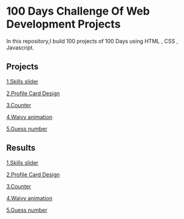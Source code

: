 # 100 Days Challenge Of Web Development Projects
In this repository,I build 100 projects of 100 Days using HTML , CSS , Javascript.

## Projects
[1.Skills slider](https://github.com/imlavaraju/100_Days_ChallengeOf_webDev_projects/tree/main/1.Skills_slider)

[2.Profile Card Design](https://github.com/imlavaraju/100_Days_ChallengeOf_webDev_projects/tree/main/2.Profile%20Card%20Design)

[3.Counter](https://github.com/imlavaraju/100_Days_ChallengeOf_webDev_projects/tree/main/3.Counter)

[4.Waivy animation](https://github.com/imlavaraju/100_Days_ChallengeOf_webDev_projects/tree/main/4.Waivy%20animation)

[5.Guess number]()


## Results
[1.Skills slider](https://imlavaraju.github.io/100_Days_ChallengeOf_webDev_projects/1.Skills_slider/)

[2.Profile Card Design](https://imlavaraju.github.io/100_Days_ChallengeOf_webDev_projects/2.Profile%20Card%20Design/)

[3.Counter](https://imlavaraju.github.io/100_Days_ChallengeOf_webDev_projects/3.Counter/)

[4.Waivy animation](https://imlavaraju.github.io/100_Days_ChallengeOf_webDev_projects/4.Waivy%20animation/)

[5.Guess number]()
